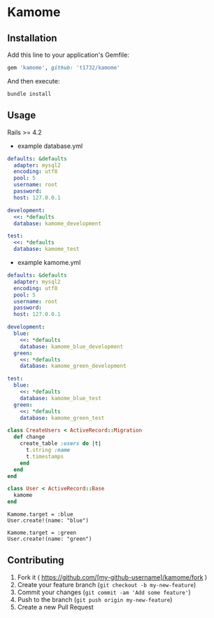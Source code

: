 # Kamome

## Installation

Add this line to your application's Gemfile:

```ruby
gem 'kamome', github: 't1732/kamome'
```

And then execute:

```
bundle install
```

## Usage

Rails >= 4.2

* example database.yml

```yaml
defaults: &defaults
  adapter: mysql2
  encoding: utf8
  pool: 5
  username: root
  password:
  host: 127.0.0.1

development:
  <<: *defaults
  database: kamome_development

test:
  <<: *defaults
  database: kamome_test
```

* example kamome.yml

```yaml
defaults: &defaults
  adapter: mysql2
  encoding: utf8
  pool: 5
  username: root
  password:
  host: 127.0.0.1

development:
  blue:
    <<: *defaults
    database: kamome_blue_development
  green:
    <<: *defaults
    database: kamome_green_development

test:
  blue:
    <<: *defaults
    database: kamome_blue_test
  green:
    <<: *defaults
    database: kamome_green_test
```

```ruby
class CreateUsers < ActiveRecord::Migration
  def change
    create_table :users do |t|
      t.string :name
      t.timestamps
    end
  end
end
```

```ruby
class User < ActiveRecord::Base
  kamome
end
```

```
Kamome.target = :blue
User.create!(name: "blue")

Kamome.target = :green
User.create!(name: "green")
```

## Contributing

1. Fork it ( https://github.com/[my-github-username]/kamome/fork )
2. Create your feature branch (`git checkout -b my-new-feature`)
3. Commit your changes (`git commit -am 'Add some feature'`)
4. Push to the branch (`git push origin my-new-feature`)
5. Create a new Pull Request

